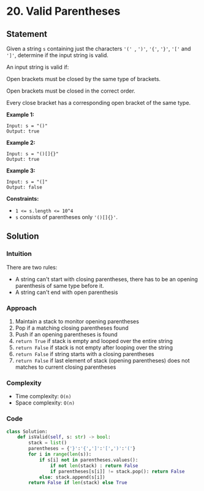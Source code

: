 # 20. Valid Parentheses

## Statement

Given a string `s` containing just the characters `'(' `, `')'`, `'{'`, `'}'`, `'['` and `']'`, determine if the input string is valid.

An input string is valid if:

Open brackets must be closed by the same type of brackets.

Open brackets must be closed in the correct order.

Every close bracket has a corresponding open bracket of the same type.
 

**Example 1:**
```text
Input: s = "()"
Output: true
```
**Example 2:**
```text
Input: s = "()[]{}"
Output: true
```
**Example 3:**
```text
Input: s = "(]"
Output: false
 ```

**Constraints:**

- `1 <= s.length <= 10^4`
- `s` consists of parentheses only `'()[]{}'`.


## Solution

### Intuition
There are two rules:

- A string can't start with closing parentheses, there has to be an opening parenthesis of same type before it.
- A string can't end with open parenthesis

### Approach

1. Maintain a stack to monitor opening parentheses
1. Pop if a matching closing parentheses found
1. Push if an opening parentheses is found
1. `return True` if stack is empty and looped over the entire string
1. `return False` if stack is not empty after looping over the string
1. `return False` if string starts with a closing parentheses
1. `return False` if last element of stack (opening parentheses) does not matches to current closing parentheses

### Complexity
- Time complexity: `O(n)`
- Space complexity: `O(n)`

### Code

```python
class Solution:
    def isValid(self, s: str) -> bool:
        stack = list()
        parentheses = {'}':'{',']':'[',')':'('}
        for i in range(len(s)):
            if s[i] not in parentheses.values():
                if not len(stack) : return False
                if parentheses[s[i]] != stack.pop(): return False
            else: stack.append(s[i])
        return False if len(stack) else True
```